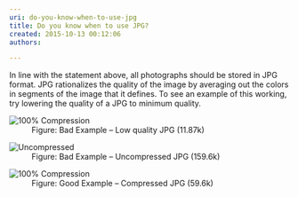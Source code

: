 ```yaml
---
uri: do-you-know-when-to-use-jpg
title: Do you know when to use JPG?
created: 2015-10-13 00:12:06
authors:

---
```





<span class='intro'> <div>​In line with the statement above, all photographs should be stored in JPG format. JPG rationalizes the quality of the image by averaging out the colors in segments of the image that it defines. To see an example of this working, try lowering the quality of a JPG to minimum quality.</div> </span>

<dl class="badImage"><dt><img src="/PublishingImages/Screen-JPGQuality1.jpg" alt="100% Compression" /></dt><dd>Figure&#58; Bad Example – Low quality JPG (11.87k)</dd></dl><dl class="badImage"><dt><img src="/PublishingImages/Screen-JPGQuality2.jpg" alt="Uncompressed" /></dt><dd>Figure&#58; Bad Example – Uncompressed JPG (159.6k)</dd></dl><dl class="goodImage"><dt><img src="/PublishingImages/Screen-JPGQuality3.jpg" alt="100% Compression" /></dt><dd>Figure&#58; Good Example – Compressed JPG (59.6k)</dd></dl>



